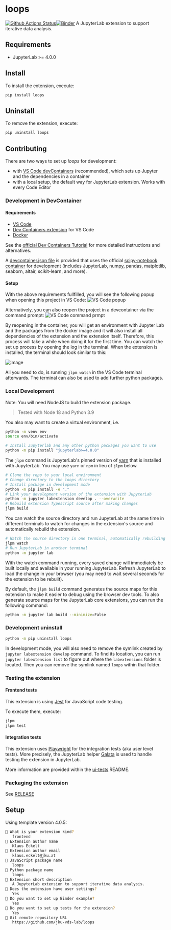 # loops

[![Github Actions Status](https://github.com/jku-vds-lab/loops/workflows/Build/badge.svg)](https://github.com/jku-vds-lab/loops/actions/workflows/build.yml)[![Binder](https://mybinder.org/badge_logo.svg)](https://mybinder.org/v2/gh/jku-vds-lab/loops/main?urlpath=lab)
A JupyterLab extension to support iterative data analysis.

## Requirements

- JupyterLab >= 4.0.0

## Install

To install the extension, execute:

```bash
pip install loops
```

## Uninstall

To remove the extension, execute:

```bash
pip uninstall loops
```

## Contributing

There are two ways to set up _loops_ for development:

- with [VS Code devContainers](https://code.visualstudio.com/docs/devcontainers/containers) (recommended), which sets up Jupyter and the dependencies in a container
- with a local setup, the default way for JupyterLab extension. Works with every Code Editor

### Development in DevContainer

#### Requirements

- [VS Code](https://code.visualstudio.com/)
- [Dev Containers extension](https://marketplace.visualstudio.com/items?itemName=ms-vscode-remote.remote-containers) for VS Code
- [Docker](https://www.docker.com/products/docker-desktop/)

See the [official Dev Containers Tutorial](https://code.visualstudio.com/docs/devcontainers/tutorial) for more detailed instructions and alternatives.

A [devcontainer.json file](https://code.visualstudio.com/docs/devcontainers/containers) is provided that uses the official [scipy-notebook container](https://jupyter-docker-stacks.readthedocs.io/en/latest/using/selecting.html#jupyter-scipy-notebook) for development (includes JupyterLab, numpy, pandas, matplotlib, seaborn, altair, scikit-learn, and more).

#### Setup

With the above requirements fullfilled, you will see the following popup when opening this project in VS Code:
![VS Code popup](https://user-images.githubusercontent.com/10337788/207567396-660f5e3e-3e0c-4cd6-8fcb-e4cf679860cc.png)

Alternatively, you can also reopen the project in a devcontainer via the command prompt:
![VS Code command prmpt](https://github.com/jku-vds-lab/loops/assets/10337788/e2f624a0-9238-4d32-856b-7e47c937a496)

By reopening in the container, you will get an environment with Jupyter Lab and the packages from the docker image and it will also install all dependencies of the extension and the extension itself. Therefore, this process will take a while when doing it for the first time. You can watch the set up process by opening the log in the terminal. When the extension is installed, the terminal should look similar to this:

![image](https://github.com/jku-vds-lab/loops/assets/10337788/16f8eb34-6f0d-45d1-aa5b-17772feab31a)

All you need to do, is running `jlpm watch` in the VS Code terminal afterwards. The terminal can also be used to add further python packages.

### Local Development

Note: You will need NodeJS to build the extension package.

> Tested with Node 18 and Python 3.9

You also may want to create a virtual environment, i.e.

```bash
python -m venv env
source env/bin/activate

# Install Jupyterlab and any other python packages you want to use
python -m pip install "jupyterlab>=4.0.0"
```

The `jlpm` command is JupyterLab's pinned version of
[yarn](https://yarnpkg.com/) that is installed with JupyterLab. You may use
`yarn` or `npm` in lieu of `jlpm` below.

```bash
# Clone the repo to your local environment
# Change directory to the loops directory
# Install package in development mode
python -m pip install -e "."
# Link your development version of the extension with JupyterLab
python -m jupyter labextension develop . --overwrite
# Rebuild extension Typescript source after making changes
jlpm build
```

You can watch the source directory and run JupyterLab at the same time in different terminals to watch for changes in the extension's source and automatically rebuild the extension.

```bash
# Watch the source directory in one terminal, automatically rebuilding when needed
jlpm watch
# Run JupyterLab in another terminal
python -m jupyter lab
```

With the watch command running, every saved change will immediately be built locally and available in your running JupyterLab. Refresh JupyterLab to load the change in your browser (you may need to wait several seconds for the extension to be rebuilt).

By default, the `jlpm build` command generates the source maps for this extension to make it easier to debug using the browser dev tools. To also generate source maps for the JupyterLab core extensions, you can run the following command:

```bash
python -m jupyter lab build --minimize=False
```

### Development uninstall

```bash
python -m pip uninstall loops
```

In development mode, you will also need to remove the symlink created by `jupyter labextension develop`
command. To find its location, you can run `jupyter labextension list` to figure out where the `labextensions`
folder is located. Then you can remove the symlink named `loops` within that folder.

### Testing the extension

#### Frontend tests

This extension is using [Jest](https://jestjs.io/) for JavaScript code testing.

To execute them, execute:

```sh
jlpm
jlpm test
```

#### Integration tests

This extension uses [Playwright](https://playwright.dev/) for the integration tests (aka user level tests).
More precisely, the JupyterLab helper [Galata](https://github.com/jupyterlab/jupyterlab/tree/master/galata) is used to handle testing the extension in JupyterLab.

More information are provided within the [ui-tests](./ui-tests/README.md) README.

### Packaging the extension

See [RELEASE](RELEASE.md)

## Setup

Using template version 4.0.5:

```bash
🎤 What is your extension kind?
   frontend
🎤 Extension author name
   Klaus Eckelt
🎤 Extension author email
   klaus.eckelt@jku.at
🎤 JavaScript package name
   loops
🎤 Python package name
   loops
🎤 Extension short description
   A JupyterLab extension to support iterative data analysis.
🎤 Does the extension have user settings?
   Yes
🎤 Do you want to set up Binder example?
   Yes
🎤 Do you want to set up tests for the extension?
   Yes
🎤 Git remote repository URL
   https://github.com/jku-vds-lab/loops

```

